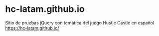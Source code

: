# hc-latam.github.io
Sitio de pruebas jQuery con temática del juego Hustle Castle en español
<https://hc-latam.github.io/>

